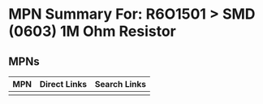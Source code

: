 



# MPN Summary For: R6O1501 > SMD (0603) 1M Ohm Resistor

## MPNs
  

|MPN|Direct Links|Search Links|
| :--- | :--- | :--- |
||||
